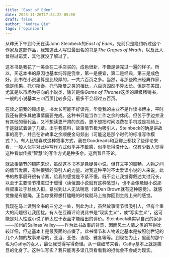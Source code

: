 ```yaml
---
title: 'East of Eden'
date: 2023-11-26T17:34:22-05:00
draft: false
author: "Andrew Qie"
tags: ['opinion']
---
```


从昨天下午到今天在读John Steinbeck的*East of Eden*。先前只是隐约听过这个作家及这部作品，我知道此人写过最出名的书是*The Grapes of Wrath*，以及此人曾得过诺奖，其他就没了解过了。

这本书是我花了一美金在二手店买的，成色很新，不像是读完过一遍的样子。所以，买这本书的原因也基本纯碎是侥幸，第一是便宜，第二是经典，第三是成色好。此书在小说里算是比较厚的，一共六百页之多。当然，与那些欧洲经典作家，像是雨果、托尔斯泰、托马斯曼之类的相比，六百页固然不算太长。但是在美国，尤其是以市场为导向的小说类，除非是像*Game of Thrones*这类的超级畅销书，一般的小说基本三四百页比较多见，最多不会超过五百页。

在读之前我的顾虑是，书太长可能不好读完，毕竟我的主业不是作读书博主，平时我还有很多其他事情需要完成。这种书只能当作工作之余的休闲。但苦于手边并没有其他的替代品，又不想读更严肃的东西，更不想把时间浪费在手机或是视频上，于是就试着读了几章。出乎我意料，故事情节极为吸引人，Steinbeck的确是讲故事的高手，并且在讲故事之余顺便金句频出（可能这是那个时代的标准写作模式？）。有人比较喜欢这种叙事方式，我在Goodreads和豆瓣上都找了些评论来看，一般人似乎对此种写作方式似乎并不敏感，似乎觉得没什么。仅有少数人觉得这种看似传授“智慧”的写作方式是种多余。这倒暂且不论。

就故事情节的铺陈来说，虽然这本书不是悬疑类小说，但其文字的顺畅，人物之间的情节发展，有种很强的吸引人的力量。对我这种平时不太爱读小说的人来说，此书的故事展开很有节奏，给我的感觉是不紧不慢。既不会让我觉得叙述太过冗长，以至于主要情节推进过于缓慢（读俄国小说就有这种感觉），也不会像悬疑小说那样叙事过于丝丝入扣，紧张到让人无法喘息（读Dan Brown就有这种感觉）。就感觉像是有股绳，正当你觉得想打瞌睡的时候就马上拉你回到主线上来的感觉。

我现在马上读到全书的三分之一处，到此为止，虽然故事情节很吸引人，但有个重大的问题很让我困扰。有人在豆瓣评论说此书是“现实主义”，或“写实主义”，这可能是对人性或小说了解太过于表面才能给出的评价。Steinbeck确实以自己的家乡——加州的Salinas Valley——作为此书故事的背景，因而风土人情之类的写得比较详细，但这基本上是最表面的点缀了。此书情节和人物设定基本是按照创世记的几个人物的故事来写的，亚当、亚伯、该隐、雅各等等。到现在为止，里面的那个名为Cathy的女人，最让我觉得写得奇怪。从一些细节来看，Cathy基本上就是撒旦的化身了。这种叫写实？我只能再多读几页看看我的担忧会不会成为现实。